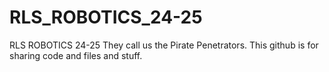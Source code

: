 # RLS_ROBOTICS_24-25

RLS ROBOTICS 24-25
They call us the Pirate Penetrators.
This github is for sharing code and files and stuff.
